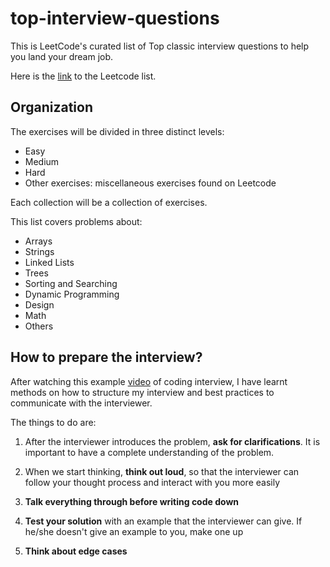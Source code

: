 # top-interview-questions

This is LeetCode's curated list of Top classic interview questions to help you
land your dream job.

Here is the
[link](https://leetcode.com/explore/interview/card/top-interview-questions-easy/)
to the Leetcode list.

## Organization

The exercises will be divided in three distinct levels:

- Easy
- Medium
- Hard
- Other exercises: miscellaneous exercises found on Leetcode

Each collection will be a collection of exercises.

This list covers problems about:

- Arrays
- Strings
- Linked Lists
- Trees
- Sorting and Searching
- Dynamic Programming
- Design
- Math
- Others

## How to prepare the interview?

After watching this example [video](https://youtu.be/wwIysnVmAUg?t=1268) of
coding interview, I have learnt methods on how to structure my interview and
best practices to communicate with the interviewer.

The things to do are:

1. After the interviewer introduces the problem, **ask for clarifications**. It
   is important to have a complete understanding of the problem.

2. When we start thinking, **think out loud**, so that the interviewer can
   follow your thought process and interact with you more easily

3. **Talk everything through before writing code down**

4. **Test your solution** with an example that the interviewer can give. If
   he/she doesn't give an example to you, make one up

5. **Think about edge cases**
